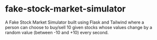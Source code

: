 # fake-stock-market-simulator

A Fake Stock Market Simulator built using Flask and Tailwind where a person can choose to buy/sell 10 given stocks whose values change by a random value (between -10 and +10) every second.
